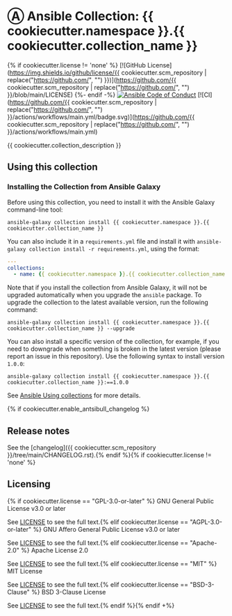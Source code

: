# Ⓐ Ansible Collection: {{ cookiecutter.namespace }}.{{ cookiecutter.collection_name }}

{% if cookiecutter.license != 'none' %}
[![GitHub License](https://img.shields.io/github/license/{{ cookiecutter.scm_repository | replace("https://github.com/", "") }})](https://github.com/{{ cookiecutter.scm_repository | replace("https://github.com/", "") }}/blob/main/LICENSE)
{%- endif -%}
[![Ansible Code of Conduct](https://img.shields.io/badge/Code%20of%20Conduct-Ansible-silver.svg)](https://docs.ansible.com/ansible/latest/community/code_of_conduct.html)
[![CI](https://github.com/{{ cookiecutter.scm_repository | replace("https://github.com/", "") }}/actions/workflows/main.yml/badge.svg)](https://github.com/{{ cookiecutter.scm_repository | replace("https://github.com/", "") }}/actions/workflows/main.yml)

{{ cookiecutter.collection_description }}

<!-- TODO: ## Code of Conduct

We follow the [Ansible Code of Conduct](https://docs.ansible.com/ansible/devel/community/code_of_conduct.html) in all our interactions within this project.

If you encounter abusive behavior, please refer to the [policy violations](https://docs.ansible.com/ansible/devel/community/code_of_conduct.html#policy-violations) section of the Code for information on how to raise a complaint.
-->

<!-- TODO: ## Collection maintenance

The current maintainers are listed in the [CODEOWNERS](https://github.com/{{ cookiecutter.scm_repository | replace("https://github.com/", "") }}/.github/CODEOWNERS)) file. If you have questions or need help, feel free to mention them in the proposals.

To learn how to maintain / become a maintainer of this collection, refer to the [Maintainer guidelines](MAINTAINING.md).
-->

<!-- TODO: ## Tested with Ansible
List the versions of Ansible the collection has been tested with.e
Must match what is in galaxy.yml.
-->

<!-- TODO: ## External requirements
List any external resources the collection depends on, for example minimum versions of an OS, libraries, or utilities.
Do not list other Ansible collections here.
-->

<!-- TODO: ## Supported connections (Optional)
If your collection supports only specific connection types (such as HTTPAPI, netconf, or others), list them here.
-->

<!-- TODO: ## Included content
Galaxy will eventually list the module docs within the UI, but until that is ready, you may need to either describe your plugins etc here, or point to an external docsite to cover that information.
-->

## Using this collection

### Installing the Collection from Ansible Galaxy

Before using this collection, you need to install it with the Ansible Galaxy command-line tool:

```console
ansible-galaxy collection install {{ cookiecutter.namespace }}.{{ cookiecutter.collection_name }}
```

You can also include it in a `requirements.yml` file and install it with `ansible-galaxy collection install -r requirements.yml`, using the format:

```yaml
---
collections:
  - name: {{ cookiecutter.namespace }}.{{ cookiecutter.collection_name }}
```

Note that if you install the collection from Ansible Galaxy, it will not be upgraded automatically when you upgrade the `ansible` package. To upgrade the collection to the latest available version, run the following command:

```console
ansible-galaxy collection install {{ cookiecutter.namespace }}.{{ cookiecutter.collection_name }} --upgrade
```

You can also install a specific version of the collection, for example, if you need to downgrade when something is broken in the latest version (please report an issue in this repository). Use the following syntax to install version `1.0.0`:

```console
ansible-galaxy collection install {{ cookiecutter.namespace }}.{{ cookiecutter.collection_name }}:==1.0.0
```

See [Ansible Using collections](https://docs.ansible.com/ansible/devel/user_guide/collections_using.html) for more details.

<!-- TODO: ### Examples
Include some quick examples that cover the most common use cases for your collection content.
-->{% if cookiecutter.enable_antsibull_changelog %}

## Release notes

See the [changelog]({{ cookiecutter.scm_repository }}/tree/main/CHANGELOG.rst).{% endif %}{% if cookiecutter.license != 'none' %}

## Licensing
{% if cookiecutter.license == "GPL-3.0-or-later" %}
GNU General Public License v3.0 or later

See [LICENSE](https://www.gnu.org/licenses/gpl-3.0.txt) to see the full text.{% elif cookiecutter.license == "AGPL-3.0-or-later" %}
GNU Affero General Public License v3.0 or later

See [LICENSE](https://www.gnu.org/licenses/agpl-3.0.txt) to see the full text.{% elif cookiecutter.license == "Apache-2.0" %}
Apache License 2.0

See [LICENSE](https://www.apache.org/licenses/LICENSE-2.0.txt) to see the full text.{% elif cookiecutter.license == "MIT" %}
MIT License

See [LICENSE](https://spdx.org/licenses/MIT.html) to see the full text.{% elif cookiecutter.license == "BSD-3-Clause" %}
BSD 3-Clause License

See [LICENSE](https://spdx.org/licenses/BSD-3-Clause.html) to see the full text.{% endif %}{% endif +%}
